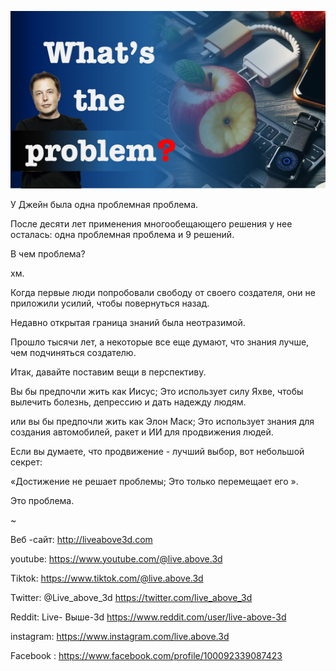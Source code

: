 ![Video cover image](../cover.jpg "cover photo")

У Джейн была одна проблемная проблема.

После десяти лет применения многообещающего решения у нее осталась: одна проблемная проблема и 9 решений.

В чем проблема?

хм.

Когда первые люди попробовали свободу от своего создателя, они не приложили усилий, чтобы повернуться назад.

Недавно открытая граница знаний была неотразимой.

Прошло тысячи лет, а некоторые все еще думают, что знания лучше, чем подчиняться создателю.

Итак, давайте поставим вещи в перспективу.

Вы бы предпочли жить как Иисус; Это использует силу Яхве, чтобы вылечить болезнь, депрессию и дать надежду людям.

или вы бы предпочли жить как Элон Маск; Это использует знания для создания автомобилей, ракет и ИИ для продвижения людей.

Если вы думаете, что продвижение - лучший выбор, вот небольшой секрет:

«Достижение не решает проблемы; Это только перемещает его ».

Это проблема.

~

Веб -сайт: http://liveabove3d.com

youtube: https://www.youtube.com/@live.above.3d

Tiktok: https://www.tiktok.com/@live.above.3d

Twitter: @Live_above_3d https://twitter.com/live_above_3d

Reddit: Live- Выше-3d https://www.reddit.com/user/live-above-3d

instagram: https://www.instagram.com/live.above.3d

Facebook : https://www.facebook.com/profile/100092339087423